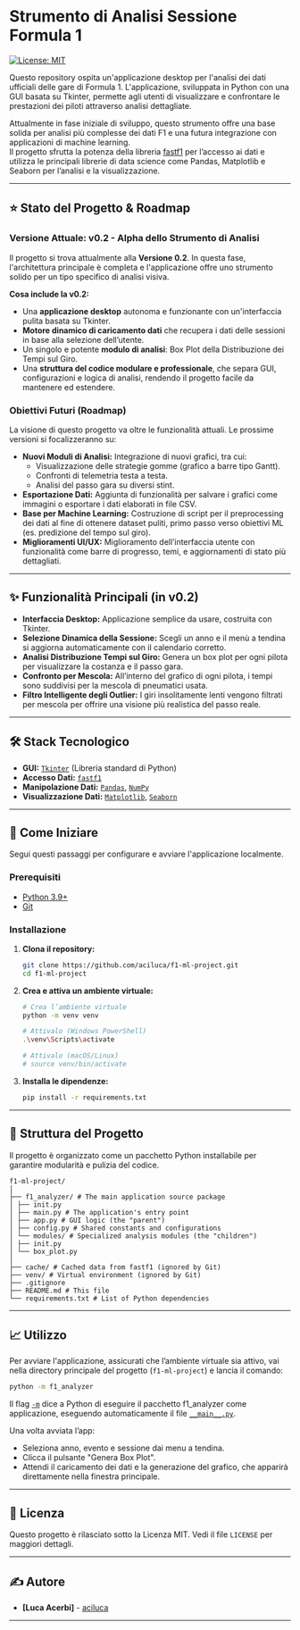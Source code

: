 # Strumento di Analisi Sessione Formula 1

[![License: MIT](https://img.shields.io/badge/License-MIT-yellow.svg)](https://opensource.org/licenses/MIT)

Questo repository ospita un'applicazione desktop per l'analisi dei dati ufficiali delle gare di Formula 1. L'applicazione, sviluppata in Python con una GUI basata su Tkinter, permette agli utenti di visualizzare e confrontare le prestazioni dei piloti attraverso analisi dettagliate.

Attualmente in fase iniziale di sviluppo, questo strumento offre una base solida per analisi più complesse dei dati F1 e una futura integrazione con applicazioni di machine learning.  
Il progetto sfrutta la potenza della libreria [fastf1](https://github.com/theOehrly/Fast-F1) per l’accesso ai dati e utilizza le principali librerie di data science come Pandas, Matplotlib e Seaborn per l’analisi e la visualizzazione.

---

## ⭐️ Stato del Progetto & Roadmap

### Versione Attuale: v0.2 - Alpha dello Strumento di Analisi

Il progetto si trova attualmente alla **Versione 0.2**. In questa fase, l'architettura principale è completa e l'applicazione offre uno strumento solido per un tipo specifico di analisi visiva.

**Cosa include la v0.2:**
* Una **applicazione desktop** autonoma e funzionante con un'interfaccia pulita basata su Tkinter.
* **Motore dinamico di caricamento dati** che recupera i dati delle sessioni in base alla selezione dell’utente.
* Un singolo e potente **modulo di analisi**: Box Plot della Distribuzione dei Tempi sul Giro.
* Una **struttura del codice modulare e professionale**, che separa GUI, configurazioni e logica di analisi, rendendo il progetto facile da mantenere ed estendere.

### Obiettivi Futuri (Roadmap)

La visione di questo progetto va oltre le funzionalità attuali. Le prossime versioni si focalizzeranno su:
* **Nuovi Moduli di Analisi:** Integrazione di nuovi grafici, tra cui:
  * Visualizzazione delle strategie gomme (grafico a barre tipo Gantt).
  * Confronti di telemetria testa a testa.
  * Analisi del passo gara su diversi stint.
* **Esportazione Dati:** Aggiunta di funzionalità per salvare i grafici come immagini o esportare i dati elaborati in file CSV.
* **Base per Machine Learning:** Costruzione di script per il preprocessing dei dati al fine di ottenere dataset puliti, primo passo verso obiettivi ML (es. predizione del tempo sul giro).
* **Miglioramenti UI/UX:** Miglioramento dell’interfaccia utente con funzionalità come barre di progresso, temi, e aggiornamenti di stato più dettagliati.

---

## ✨ Funzionalità Principali (in v0.2)

* **Interfaccia Desktop:** Applicazione semplice da usare, costruita con Tkinter.
* **Selezione Dinamica della Sessione:** Scegli un anno e il menù a tendina si aggiorna automaticamente con il calendario corretto.
* **Analisi Distribuzione Tempi sul Giro:** Genera un box plot per ogni pilota per visualizzare la costanza e il passo gara.
* **Confronto per Mescola:** All’interno del grafico di ogni pilota, i tempi sono suddivisi per la mescola di pneumatici usata.
* **Filtro Intelligente degli Outlier:** I giri insolitamente lenti vengono filtrati per mescola per offrire una visione più realistica del passo reale.

---

## 🛠️ Stack Tecnologico

* **GUI:** [`Tkinter`](https://docs.python.org/3/library/tkinter.html) (Libreria standard di Python)  
* **Accesso Dati:** [`fastf1`](https://docs.fastf1.dev/)  
* **Manipolazione Dati:** [`Pandas`](https://pandas.pydata.org/), [`NumPy`](https://numpy.org/)  
* **Visualizzazione Dati:** [`Matplotlib`](https://matplotlib.org/), [`Seaborn`](https://seaborn.pydata.org/)

---

## 🚀 Come Iniziare

Segui questi passaggi per configurare e avviare l'applicazione localmente.

### Prerequisiti

* [Python 3.9+](https://www.python.org/downloads/)
* [Git](https://git-scm.com/)

### Installazione

1. **Clona il repository:**
    ```sh
    git clone https://github.com/aciluca/f1-ml-project.git
    cd f1-ml-project
    ```

2. **Crea e attiva un ambiente virtuale:**
    ```sh
    # Crea l’ambiente virtuale
    python -m venv venv

    # Attivalo (Windows PowerShell)
    .\venv\Scripts\activate

    # Attivalo (macOS/Linux)
    # source venv/bin/activate
    ```

3. **Installa le dipendenze:**
    ```sh
    pip install -r requirements.txt
    ```

---

## 📂 Struttura del Progetto

Il progetto è organizzato come un pacchetto Python installabile per garantire modularità e pulizia del codice.

```
f1-ml-project/
│
├── f1_analyzer/ # The main application source package
│ ├── init.py
│ ├── main.py # The application's entry point
│ ├── app.py # GUI logic (the "parent")
│ ├── config.py # Shared constants and configurations
│ └── modules/ # Specialized analysis modules (the "children")
│ ├── init.py
│ └── box_plot.py
│
├── cache/ # Cached data from fastf1 (ignored by Git)
├── venv/ # Virtual environment (ignored by Git)
├── .gitignore
├── README.md # This file
└── requirements.txt # List of Python dependencies
```

---

## 📈 Utilizzo

Per avviare l'applicazione, assicurati che l’ambiente virtuale sia attivo, vai nella directory principale del progetto (`f1-ml-project`) e lancia il comando:

```sh
python -m f1_analyzer
```
Il flag [`-m`]() dice a Python di eseguire il pacchetto f1_analyzer come applicazione, eseguendo automaticamente il file [`__main__.py`]().

Una volta avviata l’app:
* Seleziona anno, evento e sessione dai menu a tendina.
* Clicca il pulsante "Genera Box Plot".
* Attendi il caricamento dei dati e la generazione del grafico, che apparirà direttamente nella finestra principale.

---

## 📄 Licenza

Questo progetto è rilasciato sotto la Licenza MIT. Vedi il file `LICENSE` per maggiori dettagli.

---

## ✍️ Autore

*   **[Luca Acerbi]** - [aciluca](https://github.com/aciluca)

---
